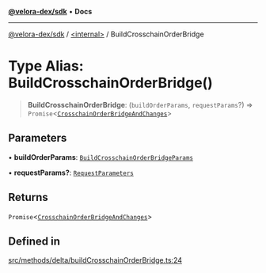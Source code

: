 [**@velora-dex/sdk**](../../README.md) • **Docs**

***

[@velora-dex/sdk](../../globals.md) / [\<internal\>](../README.md) / BuildCrosschainOrderBridge

# Type Alias: BuildCrosschainOrderBridge()

> **BuildCrosschainOrderBridge**: (`buildOrderParams`, `requestParams`?) => `Promise`\<[`CrosschainOrderBridgeAndChanges`](../../type-aliases/CrosschainOrderBridgeAndChanges.md)\>

## Parameters

• **buildOrderParams**: [`BuildCrosschainOrderBridgeParams`](../../type-aliases/BuildCrosschainOrderBridgeParams.md)

• **requestParams?**: [`RequestParameters`](RequestParameters.md)

## Returns

`Promise`\<[`CrosschainOrderBridgeAndChanges`](../../type-aliases/CrosschainOrderBridgeAndChanges.md)\>

## Defined in

[src/methods/delta/buildCrosschainOrderBridge.ts:24](https://github.com/VeloraDEX/sdk/blob/master/src/methods/delta/buildCrosschainOrderBridge.ts#L24)
